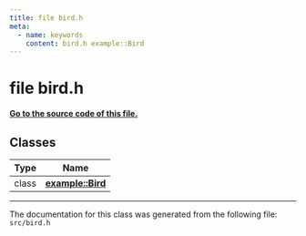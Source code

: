 ```yaml
---
title: file bird.h
meta:
  - name: keywords
    content: bird.h example::Bird
---
```


# file bird.h

**[Go to the source code of this file.](bird_8h_source.md)**


## Classes

|Type|Name|
|-----|-----|
|class|[**example::Bird**](classexample_1_1_bird.md)|




----------------------------------------
The documentation for this class was generated from the following file: `src/bird.h`
